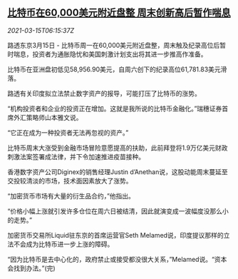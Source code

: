 <!--1615789398000-->
[比特币在60,000美元附近盘整 周末创新高后暂作喘息](https://cn.reuters.com/article/bitcoin-0315-mon-consolidating-idCNKBS2B70IR)
------

<div><i>2021-03-15T06:15:37Z</i></div><p>路透东京3月15日 - 比特币周一在60,000美元附近盘整，周末触及纪录高位后暂时喘息，投资者为通胀隐忧和美国刺激计划支出将其进一步推高作准备。</p><p>比特币在亚洲盘初低见58,956.90美元，自周六创下的纪录高位61,781.83美元滑落。</p><p>路透有关印度拟立法禁止数字资产的报导，可能打压了比特币的涨势。</p><p>“机构投资者和企业的投资正在增加。这就是我所说的比特币金融化。”瑞穗证券首席外汇策略师山本雅文说。</p><p>“它正在成为一种投资者无法再忽视的资产。”</p><p>比特币周末大涨受到金融市场冒险意愿提高的扶助，此前拜登将1.9万亿美元财政刺激法案签署成法律，并下令加速推进疫苗接种。</p><p>香港数字资产公司Diginex的销售经理Justin d’Anethan说，这股动能周末蔓延至交投较清淡的市场，技术面因素放大了涨势。</p><p>“加密货币市场有大量的衍生品合约，”他指出。</p><p>“价格小幅上涨就引发许多仓位在周六日被结清，因此就演变成一波幅度没那么小的走势。”</p><p>加密货币交易所Liquid驻东京的首席运营官Seth Melamed说，印度提议那样的立法不会成为比特币进一步上涨的障碍。</p><p>“因为比特币是去中心化的，政府禁止或接受都没很大关系，”Melamed说。“资本会找到办法。”(完)</p>
